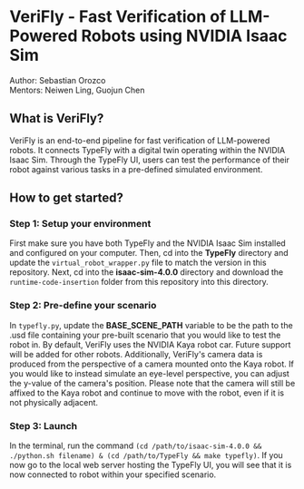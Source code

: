 # VeriFly - Fast Verification of LLM-Powered Robots using NVIDIA Isaac Sim

Author: Sebastian Orozco\
Mentors: Neiwen Ling, Guojun Chen

## What is VeriFly?
VeriFly is an end-to-end pipeline for fast verification of LLM-powered robots. It connects TypeFly with a digital twin operating within the NVIDIA Isaac Sim. Through the TypeFly UI, users can test the performance of their robot against various tasks in a pre-defined simulated environment.

## How to get started?
### Step 1: Setup your environment
First make sure you have both TypeFly and the NVIDIA Isaac Sim installed and configured on your computer. 
Then, cd into the **TypeFly** directory and update the `virtual_robot_wrapper.py` file to match the version in this repository. 
Next, cd into the **isaac-sim-4.0.0** directory and download the `runtime-code-insertion` folder from this repository into this directory. 

### Step 2: Pre-define your scenario
In `typefly.py`, update the **BASE_SCENE_PATH** variable to be the path to the .usd file containing your pre-built scenario that you would like to test the robot in. 
By default, VeriFly uses the NVIDIA Kaya robot car. Future support will be added for other robots. Additionally, VeriFly's camera data is produced from the perspective of a camera mounted onto the Kaya robot. If you would like to instead simulate an eye-level perspective, you can adjust the y-value of the camera's position. Please note that the camera will still be affixed to the Kaya robot and continue to move with the robot, even if it is not physically adjacent. 

### Step 3: Launch
In the terminal, run the command `(cd /path/to/isaac-sim-4.0.0 && ./python.sh filename) & (cd /path/to/TypeFly && make typefly)`. If you now go to the local web server hosting the TypeFly UI, you will see that it is now connected to robot within your specified scenario.
